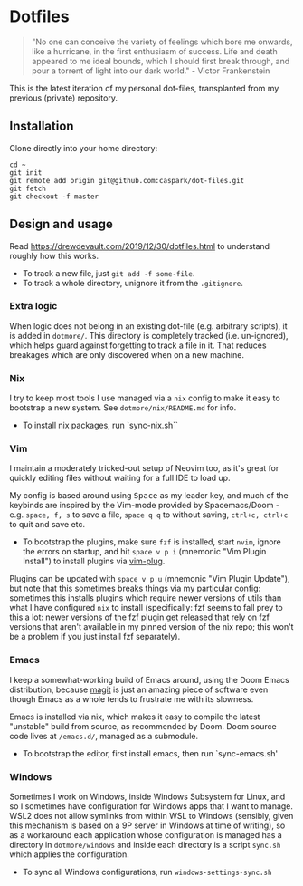 # Dotfiles

> "No one can conceive the variety of feelings which bore me onwards, like a
> hurricane, in the first enthusiasm of success. Life and death appeared to me
> ideal bounds, which I should first break through, and pour a torrent of light
> into our dark world." - Victor Frankenstein

This is the latest iteration of my personal dot-files, transplanted from my
previous (private) repository.

## Installation

Clone directly into your home directory:

``` shell
cd ~
git init
git remote add origin git@github.com:caspark/dot-files.git
git fetch
git checkout -f master
```

## Design and usage

Read https://drewdevault.com/2019/12/30/dotfiles.html to understand roughly how
this works.

* To track a new file, just `git add -f some-file`.
* To track a whole directory, unignore it from the `.gitignore`.

### Extra logic

When logic does not belong in an existing dot-file (e.g. arbitrary scripts), it
is added in `dotmore/`. This directory is completely tracked (i.e. un-ignored),
which helps guard against forgetting to track a file in it. That reduces
breakages which are only discovered when on a new machine.

### Nix

I try to keep most tools I use managed via a `nix` config to make it easy to
bootstrap a new system. See `dotmore/nix/README.md` for info.

* To install nix packages, run `sync-nix.sh``

### Vim

I maintain a moderately tricked-out setup of Neovim too, as it's great for
quickly editing files without waiting for a full IDE to load up.

My config is based around using <kbd>Space</kbd> as my leader key, and much of
the keybinds are inspired by the Vim-mode provided by Spacemacs/Doom - e.g.
`space, f, s` to save a file, `space q q` to without saving, `ctrl+c, ctrl+c`
to quit and save etc.

* To bootstrap the plugins, make sure `fzf` is installed, start `nvim`, ignore
  the errors on startup, and hit `space v p i` (mnemonic "Vim Plugin Install")
  to install plugins via [vim-plug](https://github.com/junegunn/vim-plug).

Plugins can be updated with `space v p u` (mnemonic "Vim Plugin Update"), but
note that this sometimes breaks things via my particular config: sometimes this
installs plugins which require newer versions of utils than what I have
configured `nix` to install (specifically: fzf seems to fall prey to this a
lot: newer versions of the fzf plugin get released that rely on fzf versions
that aren't available in my pinned version of the nix repo; this won't be a
problem if you just install fzf separately).

### Emacs

I keep a somewhat-working build of Emacs around, using the Doom Emacs
distribution, because [magit](https://magit.vc/) is just an amazing piece of
software even though Emacs as a whole tends to frustrate me with its slowness.

Emacs is installed via nix, which makes it easy to compile the latest
"unstable" build from source, as recommended by Doom. Doom source code lives at
`/emacs.d/`, managed as a submodule.

* To bootstrap the editor, first install emacs, then run `sync-emacs.sh'

### Windows

Sometimes I work on Windows, inside Windows Subsystem for Linux, and so I
sometimes have configuration for Windows apps that I want to manage. WSL2 does
not allow symlinks from within WSL to Windows (sensibly, given this mechanism is
based on a 9P server in Windows at time of writing), so as a workaround each
application whose configuration is managed has a directory in `dotmore/windows`
and inside each directory is a script `sync.sh` which applies the configuration.

* To sync all Windows configurations, run `windows-settings-sync.sh`

